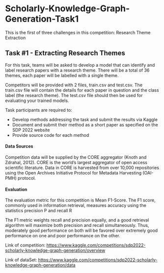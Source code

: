 # Scholarly-Knowledge-Graph-Generation-Task1

This is the first of three challenges in this competition: Research Theme Extraction

## Task #1 - Extracting Research Themes

For this task, teams will be asked to develop a model that can identify and label research papers with a research theme. There will be a total of 36 themes, each paper will be labelled with a single theme.

Competitors will be provided with 2 files, train.csv and test.csv. The train.csv file will contain the details for each paper in question and the class label (the research theme). The test.csv file should then be used for evaluating your trained models.

Task participants are required to:

- Develop methods addressing the task and submit the results via Kaggle
- Document and submit their method as a short paper as specified on the SDP 2022 website
- Provide source code for each method

#### Data Sources

Competition data will be supplied by the CORE aggregator (Knoth and Zdrahal, 2012).
CORE is the world’s largest aggregator of open access scientific literature. Data in CORE is harvested from over 10,000 repositories using the Open Archives Initiative Protocol for Metadata Harvesting (OAI-PMH) protocol. 

#### Evaluation

The evaluation metric for this competition is Mean F1-Score. The F1 score, commonly used in information retrieval, measures accuracy using the statistics precision P and recall R

The F1 metric weights recall and precision equally, and a good retrieval algorithm will maximize both precision and recall simultaneously. Thus, moderately good performance on both will be favored over extremely good performance on one and poor performance on the other.

Link of competition: https://www.kaggle.com/competitions/sdp2022-scholarly-knowledge-graph-generation/overview

Link of dataSet: https://www.kaggle.com/competitions/sdp2022-scholarly-knowledge-graph-generation/data
